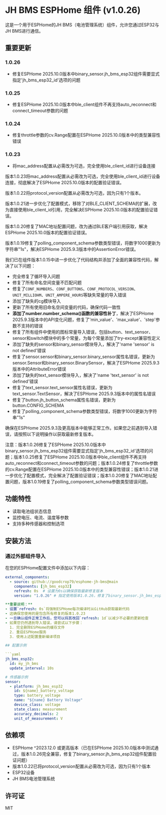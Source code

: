 # JH BMS ESPHome 组件 (v1.0.26)

这是一个用于ESPHome的JH BMS（电池管理系统）组件，允许您通过ESP32与JH BMS进行通信。

## 重要更新

### 1.0.26
- 修复ESPHome 2025.10.0版本中binary_sensor.jh_bms_esp32组件需要显式指定'jh_bms_esp32_id'选项的问题

### 1.0.25
- 修复ESPHome 2025.10.0版本中ble_client组件不再支持auto_reconnect和connect_timeout参数的问题

### 1.0.24
- 修复throttle参数的cv.Range配置在ESPHome 2025.10.0版本中的类型兼容性错误

### 1.0.23
- 将mac_address配置从必需改为可选，完全使用ble_client_id进行设备连接

版本1.0.23将mac_address配置从必需改为可选，完全使用ble_client_id进行设备连接，彻底解决了ESPHome 2025.10.0版本的配置验证错误。

版本1.0.22将protocol_version配置从必需改为可选，因为只有1个版本。

版本1.0.21进一步优化了配置模式，移除了对BLE_CLIENT_SCHEMA的扩展，改为直接使用ble_client_id引用，完全解决ESPHome 2025.10.0版本的配置验证错误。

版本1.0.20修复了MAC地址配置问题，改为通过BLE客户端引用获取，解决ESPHome 2025.10.0版本的配置验证错误。

版本1.0.19修复了polling_component_schema参数类型错误，将数字1000更新为字符串"1s"，解决ESPHome 2025.9.3版本中的AssertionError错误。

我们已在组件版本1.0.15中进一步优化了代码结构并添加了全面的兼容性代码，解决了以下问题：
- 完全修复了循环导入问题
- 修复了所有命名空间变量不匹配问题
- 修复了`CONF_NUMBERS`、`CONF_BUTTONS`、`CONF_PROTOCOL_VERSION`、`UNIT_MILLIOHM`、`UNIT_AMPERE_HOURS`等缺失常量的导入错误
- 添加了缺失的cg模块导入
- 更新了所有使用旧命名空间变量的代码，确保代码一致性
- **添加了number.number_schema()函数的兼容性补丁**，解决了ESPHome 2025.9.3版本中的API变化问题，修复了'min_value'、'max_value'、'step'参数不支持的错误
- 修复了所有组件中使用的图标常量导入错误，包括button、text_sensor、sensor和switch模块中的多个常量，为每个常量添加了try-except兼容性定义
- 添加了缺失的sensor和binary_sensor模块导入，解决了'name 'sensor' is not defined'错误
- 修复了sensor.sensor和binary_sensor.binary_sensor属性名错误，更新为sensor.Sensor和binary_sensor.BinarySensor，解决了ESPHome 2025.9.3版本中的AttributeError错误
- 添加了缺失的text_sensor模块导入，解决了'name 'text_sensor' is not defined'错误
- 修复了text_sensor.text_sensor属性名错误，更新为text_sensor.TextSensor，解决了ESPHome 2025.9.3版本中的属性名错误
- 修复了button.jh_button_schema属性名错误，更新为button.CONFIG_SCHEMA
- 修复了polling_component_schema参数类型错误，将数字1000更新为字符串"1s"

确保在ESPHome 2025.9.3及更高版本中能够正常工作。如果您之前遇到导入错误，请按照以下说明操作以获取最新修复版本。

注意：版本1.0.26修复了ESPHome 2025.10.0版本中binary_sensor.jh_bms_esp32组件需要显式指定'jh_bms_esp32_id'选项的问题；版本1.0.25修复了ESPHome 2025.10.0版本中ble_client组件不再支持auto_reconnect和connect_timeout参数的问题；版本1.0.24修复了throttle参数的cv.Range配置在ESPHome 2025.10.0版本中的类型兼容性错误；版本1.0.21进一步优化了配置模式，完全解决了配置验证错误；版本1.0.20修复了MAC地址配置问题，版本1.0.19修复了polling_component_schema参数类型错误问题。

## 功能特性
- 读取电池组状态信息
- 监控电压、电流、温度等参数
- 支持多种传感器和控制选项

## 安装方法

### 通过外部组件导入

在您的ESPHome配置文件中添加以下内容：

```yaml
external_components:
  - source: github://goodcrop79/esphome-jh-bms@main
    components: [jh_bms_esp32]
    refresh: 0s  # 设置为0s以确保获取最新修复版本
    version: "1.0.26" # 指定使用版本1.0.26，修复了binary_sensor.jh_bms_esp32组件配置验证问题

**重要说明：**
- 设置`refresh: 0s`将强制ESPHome每次编译时从GitHub获取最新代码
- 这确保您使用的是包含所有修复的版本1.0.23
- 一旦确认组件正常工作后，您可以将其改回`refresh: 1d`以减少不必要的更新检查
- 如果您仍然遇到导入错误，请尝试以下步骤：
  1. 完全删除ESPHome的缓存文件
  2. 重启ESPHome服务
  3. 使用上述配置重新编译项目

## 配置示例

```yaml
jh_bms_esp32:
  id: my_jh_bms
  update_interval: 10s

# 传感器示例
sensor:
  - platform: jh_bms_esp32
    id: ${name}_battery_voltage
    type: battery_voltage
    name: "${name} Battery Voltage"
    device_class: voltage
    state_class: measurement
    accuracy_decimals: 2
    unit_of_measurement: V
```

## 依赖项
- ESPHome ^2023.12.0 或更高版本（已在ESPHome 2025.10.0版本中测试通过，版本1.0.26完全兼容，修复了binary_sensor.jh_bms_esp32组件配置验证问题）
- 版本1.0.22已将protocol_version配置从必需改为可选，因为只有1个版本
- ESP32设备
- JH BMS电池管理系统

## 许可证
MIT